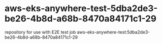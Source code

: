 # aws-eks-anywhere-test-5dba2de3-be26-4b8d-a68b-8470a84171c1-29
repository for use with E2E test job aws-eks-anywhere-test:5dba2de3-be26-4b8d-a68b-8470a84171c1-29
